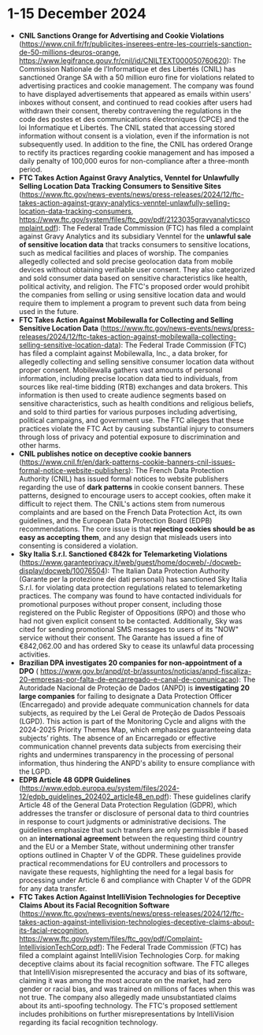 # 1-15 December 2024

- **CNIL Sanctions Orange for Advertising and Cookie Violations** (https://www.cnil.fr/fr/publicites-inserees-entre-les-courriels-sanction-de-50-millions-deuros-orange, https://www.legifrance.gouv.fr/cnil/id/CNILTEXT000050760620): The Commission Nationale de l’Informatique et des Libertés (CNIL) has sanctioned Orange SA with a 50 million euro fine for violations related to advertising practices and cookie management. The company was found to have displayed advertisements that appeared as emails within users' inboxes without consent, and continued to read cookies after users had withdrawn their consent, thereby contravening the regulations in the code des postes et des communications électroniques (CPCE) and the loi Informatique et Libertés. The CNIL stated that accessing stored information without consent is a violation, even if the information is not subsequently used. In addition to the fine, the CNIL has ordered Orange to rectify its practices regarding cookie management and has imposed a daily penalty of 100,000 euros for non-compliance after a three-month period.
- **FTC Takes Action Against Gravy Analytics, Venntel for Unlawfully Selling Location Data Tracking Consumers to Sensitive Sites** (https://www.ftc.gov/news-events/news/press-releases/2024/12/ftc-takes-action-against-gravy-analytics-venntel-unlawfully-selling-location-data-tracking-consumers, https://www.ftc.gov/system/files/ftc_gov/pdf/2123035gravyanalyticscomplaint.pdf): The Federal Trade Commission (FTC) has filed a complaint against Gravy Analytics and its subsidiary Venntel for the **unlawful sale of sensitive location data** that tracks consumers to sensitive locations, such as medical facilities and places of worship. The companies allegedly collected and sold precise geolocation data from mobile devices without obtaining verifiable user consent. They also categorized and sold consumer data based on sensitive characteristics like health, political activity, and religion. The FTC's proposed order would prohibit the companies from selling or using sensitive location data and would require them to implement a program to prevent such data from being used in the future.
- **FTC Takes Action Against Mobilewalla for Collecting and Selling Sensitive Location Data** (https://www.ftc.gov/news-events/news/press-releases/2024/12/ftc-takes-action-against-mobilewalla-collecting-selling-sensitive-location-data): The Federal Trade Commission (FTC) has filed a complaint against Mobilewalla, Inc., a data broker, for allegedly collecting and selling sensitive consumer location data without proper consent. Mobilewalla gathers vast amounts of personal information, including precise location data tied to individuals, from sources like real-time bidding (RTB) exchanges and data brokers. This information is then used to create audience segments based on sensitive characteristics, such as health conditions and religious beliefs, and sold to third parties for various purposes including advertising, political campaigns, and government use. The FTC alleges that these practices violate the FTC Act by causing substantial injury to consumers through loss of privacy and potential exposure to discrimination and other harms.
- **CNIL publishes notice on deceptive cookie banners** (https://www.cnil.fr/en/dark-patterns-cookie-banners-cnil-issues-formal-notice-website-publishers): The French Data Protection Authority (CNIL) has issued formal notices to website publishers regarding the use of **dark patterns** in cookie consent banners. These patterns, designed to encourage users to accept cookies, often make it difficult to reject them. The CNIL's actions stem from numerous complaints and are based on the French Data Protection Act, its own guidelines, and the European Data Protection Board (EDPB) recommendations. The core issue is that **rejecting cookies should be as easy as accepting them**, and any design that misleads users into consenting is considered a violation.
- **Sky Italia S.r.l. Sanctioned €842k for Telemarketing Violations** (https://www.garanteprivacy.it/web/guest/home/docweb/-/docweb-display/docweb/10076504): The Italian Data Protection Authority (Garante per la protezione dei dati personali) has sanctioned Sky Italia S.r.l. for violating data protection regulations related to telemarketing practices. The company was found to have contacted individuals for promotional purposes without proper consent, including those registered on the Public Register of Oppositions (RPO) and those who had not given explicit consent to be contacted. Additionally, Sky was cited for sending promotional SMS messages to users of its "NOW" service without their consent. The Garante has issued a fine of €842,062.00 and has ordered Sky to cease its unlawful data processing activities.
- **Brazilian DPA investigates 20 companies for non-appointment of a DPO** (
https://www.gov.br/anpd/pt-br/assuntos/noticias/anpd-fiscaliza-20-empresas-por-falta-de-encarregado-e-canal-de-comunicacao): The Autoridade Nacional de Proteção de Dados (ANPD) is **investigating 20 large companies** for failing to designate a Data Protection Officer (Encarregado) and provide adequate communication channels for data subjects, as required by the Lei Geral de Proteção de Dados Pessoais (LGPD). This action is part of the Monitoring Cycle and aligns with the 2024-2025 Priority Themes Map, which emphasizes guaranteeing data subjects’ rights. The absence of an Encarregado or effective communication channel prevents data subjects from exercising their rights and undermines transparency in the processing of personal information, thus hindering the ANPD's ability to ensure compliance with the LGPD.
- **EDPB Article 48 GDPR Guidelines** (https://www.edpb.europa.eu/system/files/2024-12/edpb_guidelines_202402_article48_en.pdf): These guidelines clarify Article 48 of the General Data Protection Regulation (GDPR), which addresses the transfer or disclosure of personal data to third countries in response to court judgments or administrative decisions. The guidelines emphasize that such transfers are only permissible if based on an **international agreement** between the requesting third country and the EU or a Member State, without undermining other transfer options outlined in Chapter V of the GDPR. These guidelines provide practical recommendations for EU controllers and processors to navigate these requests, highlighting the need for a legal basis for processing under Article 6 and compliance with Chapter V of the GDPR for any data transfer.
- **FTC Takes Action Against IntelliVision Technologies for Deceptive Claims About its Facial Recognition Software** (https://www.ftc.gov/news-events/news/press-releases/2024/12/ftc-takes-action-against-intellivision-technologies-deceptive-claims-about-its-facial-recognition, https://www.ftc.gov/system/files/ftc_gov/pdf/Complaint-IntellivisionTechCorp.pdf): The Federal Trade Commission (FTC) has filed a complaint against IntelliVision Technologies Corp. for making deceptive claims about its facial recognition software. The FTC alleges that IntelliVision misrepresented the accuracy and bias of its software, claiming it was among the most accurate on the market, had zero gender or racial bias, and was trained on millions of faces when this was not true. The company also allegedly made unsubstantiated claims about its anti-spoofing technology. The FTC's proposed settlement includes prohibitions on further misrepresentations by IntelliVision regarding its facial recognition technology.